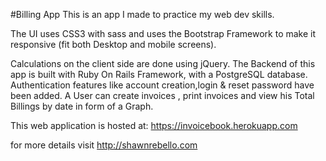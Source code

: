 #Billing App
This is an app I made to practice my web dev skills.

The UI uses CSS3 with sass and uses the Bootstrap Framework to make it responsive (fit both Desktop and mobile screens).

Calculations on the client side are done using jQuery.
The Backend of this app is built with Ruby On Rails Framework, with a PostgreSQL database.
Authentication features like account creation,login & reset password have been added. A User can create invoices , print invoices and view his Total Billings by date in form of a Graph.

This web application is hosted at: https://invoicebook.herokuapp.com 

for more details visit http://shawnrebello.com
